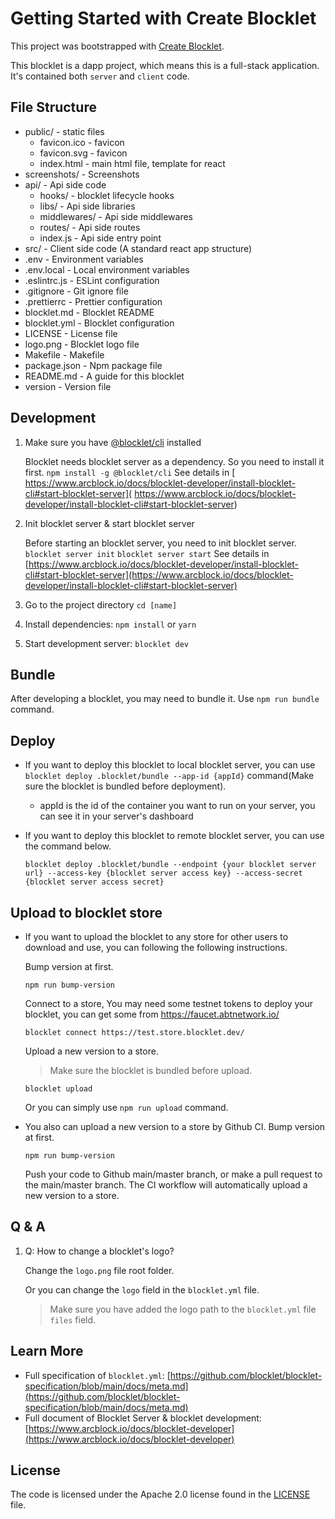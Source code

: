 # Getting Started with Create Blocklet

This project was bootstrapped with [Create Blocklet](https://github.com/blocklet/create-blocklet).

This blocklet is a dapp project, which means this is a full-stack application. It's contained both `server` and `client` code.

## File Structure

- public/ - static files
  - favicon.ico - favicon
  - favicon.svg - favicon
  - index.html - main html file, template for react
- screenshots/ - Screenshots
- api/ - Api side code
  - hooks/ - blocklet lifecycle hooks
  - libs/ - Api side libraries
  - middlewares/ - Api side middlewares
  - routes/ - Api side routes
  - index.js - Api side entry point
- src/ - Client side code (A standard react app structure)
- .env - Environment variables
- .env.local - Local environment variables
- .eslintrc.js - ESLint configuration
- .gitignore - Git ignore file
- .prettierrc - Prettier configuration
- blocklet.md - Blocklet README
- blocklet.yml - Blocklet configuration
- LICENSE - License file
- logo.png - Blocklet logo file
- Makefile - Makefile
- package.json - Npm package file
- README.md - A guide for this blocklet
- version - Version file

## Development

1. Make sure you have [@blocklet/cli](https://www.npmjs.com/package/@blocklet/cli) installed

   Blocklet needs blocklet server as a dependency. So you need to install it first.
   `npm install -g @blocklet/cli`
   See details in [ https://www.arcblock.io/docs/blocklet-developer/install-blocklet-cli#start-blocklet-server]( https://www.arcblock.io/docs/blocklet-developer/install-blocklet-cli#start-blocklet-server)

2. Init blocklet server & start blocklet server

   Before starting an blocklet server, you need to init blocklet server.
   `blocklet server init`
   `blocklet server start`
   See details in [https://www.arcblock.io/docs/blocklet-developer/install-blocklet-cli#start-blocklet-server](https://www.arcblock.io/docs/blocklet-developer/install-blocklet-cli#start-blocklet-server)
   
3. Go to the project directory `cd [name]`
4. Install dependencies: `npm install` or `yarn`
5. Start development server: `blocklet dev`

## Bundle

After developing a blocklet, you may need to bundle it. Use `npm run bundle` command.

## Deploy

- If you want to deploy this blocklet to local blocklet server, you can use `blocklet deploy .blocklet/bundle --app-id {appId}` command(Make sure the blocklet is bundled before deployment).
  - appId is the id of the container you want to run on your server, you can see it in your server's dashboard
- If you want to deploy this blocklet to remote blocklet server, you can use the command below.

  ```shell
  blocklet deploy .blocklet/bundle --endpoint {your blocklet server url} --access-key {blocklet server access key} --access-secret {blocklet server access secret}
  ```

## Upload to blocklet store

- If you want to upload the blocklet to any store for other users to download and use, you can following the following instructions.

  Bump version at first.

  ```shell
  npm run bump-version
  ```

  Connect to a store, You may need some testnet tokens to deploy your blocklet, you can get some from https://faucet.abtnetwork.io/

  ```shell
  blocklet connect https://test.store.blocklet.dev/
  ```

  Upload a new version to a store.

  > Make sure the blocklet is bundled before upload.

  ```shell
  blocklet upload
  ```

  Or you can simply use `npm run upload` command.

- You also can upload a new version to a store by Github CI.
  Bump version at first.

  ```shell
  npm run bump-version
  ```

  Push your code to Github main/master branch, or make a pull request to the main/master branch.
  The CI workflow will automatically upload a new version to a store.

## Q & A

1. Q: How to change a blocklet's logo?

   Change the `logo.png` file root folder.

   Or you can change the `logo` field in the `blocklet.yml` file.

   > Make sure you have added the logo path to the `blocklet.yml` file `files` field.

## Learn More

- Full specification of `blocklet.yml`: [https://github.com/blocklet/blocklet-specification/blob/main/docs/meta.md](https://github.com/blocklet/blocklet-specification/blob/main/docs/meta.md)
- Full document of Blocklet Server & blocklet development: [https://www.arcblock.io/docs/blocklet-developer](https://www.arcblock.io/docs/blocklet-developer)

## License

The code is licensed under the Apache 2.0 license found in the
[LICENSE](LICENSE) file.